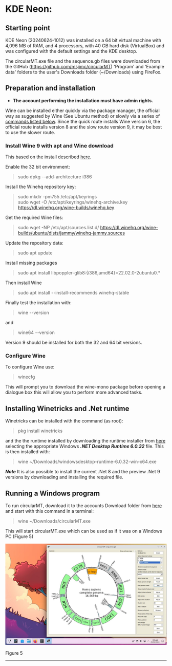 # KDE Neon:

## Starting point

KDE Neon (20240624-1012) was installed on a 64 bit virtual machine with 4,096 MB of RAM, and 4 processors, with 40 GB hard disk (VirtualBox)  and was configured with the default settings and the KDE desktop. 

The circularMT.exe file and the sequence.gb files were downloaded from the GitHub (https://github.com/msjimc/circularMT) 'Program' and 'Example data' folders to the user's Downloads folder (~/Downloads) using FireFox.

## Preparation and installation

* **The account performing the installation must have admin rights.**

Wine can be installed either quickly via the package manager, the official way as suggested by Wine (See Ubuntu method) or slowly via a series of [commands listed below](#install-wine-9). Since the quick route installs Wine version 6, the official route installs version 8 and the slow route version 9, it may be best to use the slower route.

### Install Wine 9 with apt and Wine download

This based on the install described [here](https://wine.htmlvalidator.com/install-wine-on-kdeneon-base22.04.html).

Enable the 32 bit environment:  

> sudo dpkg --add-architecture i386

Install the Winehq repository key:  

> sudo mkdir -pm755 /etc/apt/keyrings  
> sudo wget -O /etc/apt/keyrings/winehq-archive.key https://dl.winehq.org/wine-builds/winehq.key

Get the required Wine files:

> sudo wget -NP /etc/apt/sources.list.d/ https://dl.winehq.org/wine-builds/ubuntu/dists/jammy/winehq-jammy.sources

Update the repository data:

> sudo apt update

Install missing packages

> sudo apt install libpoppler-glib8:{i386,amd64}=22.02.0-2ubuntu0.*

Then install Wine 

> sudo apt install --install-recommends winehq-stable 

Finally test the installation with:  

> wine --version

and 

> wine64 --version

Version 9 should be installed for both the 32 and 64 bit versions.

### Configure Wine

To configure Wine use:

> winecfg

This will prompt you to download the wine-mono package before opening a dialogue box this will allow you to perform more advanced tasks.

## Installing Winetricks and .Net runtime

Winetricks can be installed with the command (as root):

>  pkg install winetricks

and the the runtime installed by downloading the runtime installer from [here](https://dotnet.microsoft.com/en-us/download/dotnet/6.0) selecting the appropriate Windows ***.NET Desktop Runtime 6.0.32*** file. This is then installed with:

> wine ~/Downloads/windowsdesktop-runtime-6.0.32-win-x64.exe

***Note*** It is also possible to install the current .Net 8 and the preview .Net 9 versions by downloading and installing the required file.

## Running a Windows program

To run circularMT, download it to the accounts Download folder from [here](https://github.com/msjimc/circularMT/Program) and start with this command in a terminal:

> wine ~/Downloads/circularMT.exe

This will start circularMT.exe which can be used as if it was on a Windows PC (Figure 5)

![Figure 5](images/kde-neon_figure1.jpg)

Figure 5

<hr />
